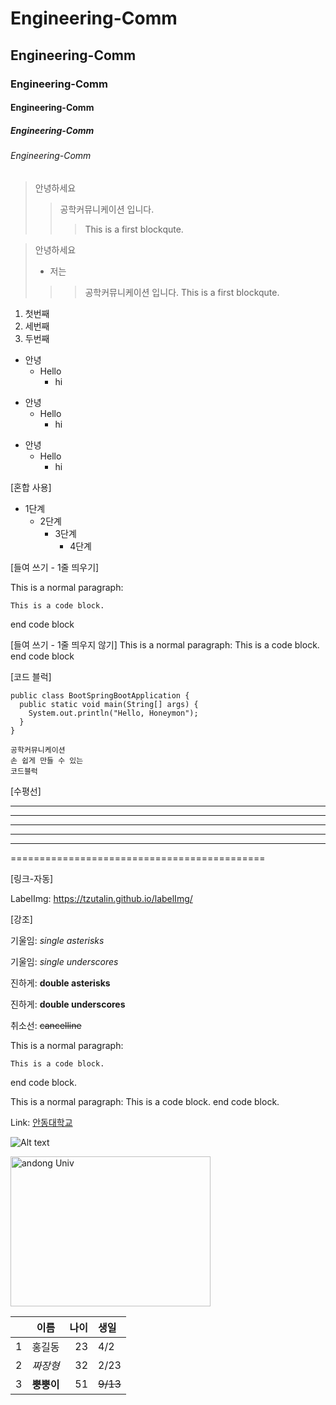 # Engineering-Comm
## Engineering-Comm
### Engineering-Comm
#### Engineering-Comm
##### Engineering-Comm
###### Engineering-Comm


> 안녕하세요
>> 공학커뮤니케이션 입니다.
>>> This is a first blockqute.


> 안녕하세요
> + 저는 
>>> 공학커뮤니케이션 입니다.
>>> This is a first blockqute.


1) 첫번째
3) 세번째
2) 두번째


+ 안녕
  + Hello
    + hi


* 안녕
  * Hello
    * hi

- 안녕
  - Hello
    - hi
 
[혼합 사용]
 * 1단계
   - 2단계
     + 3단계
       + 4단계


[들여 쓰기 - 1줄 띄우기]

This is a normal paragraph:

    This is a code block.
    
end code block

[들여 쓰기 - 1줄 띄우지 않기]
This is a normal paragraph:
    This is a code block.
end code block

[코드 블럭]

```
public class BootSpringBootApplication {
  public static void main(String[] args) {
    System.out.println("Hello, Honeymon");
  }
}
```

```
공학커뮤니케이션
손 쉽게 만들 수 있는
코드블럭
```

[수평선]

* * *

***

*****

- - -

---------------------------------------

============================================

[링크-자동]

 LabelImg: <https://tzutalin.github.io/labelImg/>

[강조]

기울임:  *single asterisks*

기울임:  _single underscores_

진하게:  **double asterisks**

진하게:  __double underscores__

취소선:  ~~cancelline~~


This is a normal paragraph:

    This is a code block.
    
end code block.

This is a normal paragraph:
    This is a code block.
end code block.

Link: [안동대학교][andonglink]

[andonglink]: https://www.andong.ac.kr/main/index.do "Go andong"

![Alt text](https://user-images.githubusercontent.com/79644567/123567063-4a1bd300-d7fc-11eb-9f96-9400608c9db1.PNG "Optional title")

<img src="https://user-images.githubusercontent.com/79644567/123567063-4a1bd300-d7fc-11eb-9f96-9400608c9db1.PNG" width="320px" height="240px" title="px(픽셀) 크기 설정" alt="andong Univ"></img><br/>


| | 이름 | 나이 | 생일 |
| :-: | :-: | -: | :- |
| 1 | 홍길동 | 23 | 4/2 |
| 2 | *짜장형* | 32 | 2/23|
| 3 | __뿡뿡이__ | 51 | ~~9/13~~ |
